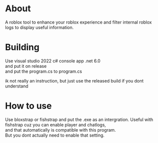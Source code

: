 # About
A roblox tool to enhance your roblox experience and filter internal roblox logs to display useful information.
# Building
Use visual studio 2022 c# console app .net 6.0  
and put it on release  
and put the program.cs to program.cs  

ik not really an instruction, but just use the released build if you dont understand

# How to use
Use bloxstrap or fishstrap and put the .exe as an intergration.
Useful with fishstrap cuz you can enable player and chatlogs,  
and that automatically is compatible with this program.  
But you dont actually need to enable that setting.
